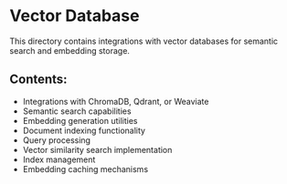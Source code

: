 # Vector Database

This directory contains integrations with vector databases for semantic search and embedding storage.

## Contents:
- Integrations with ChromaDB, Qdrant, or Weaviate
- Semantic search capabilities
- Embedding generation utilities
- Document indexing functionality
- Query processing
- Vector similarity search implementation
- Index management
- Embedding caching mechanisms
